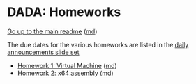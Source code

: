DADA: Homeworks
===============

[Go up to the main readme](../readme.html) ([md](readme.md))

The due dates for the various homeworks are listed in the
[daily announcements slide set](../uva/daily-announcements.html#/)

- [Homework 1: Virtual Machine](hw1-vm.html) ([md](hw1-vm.md))
- [Homework 2: x64 assembly](hw2-x64.html) ([md](hw2-x64.md))
